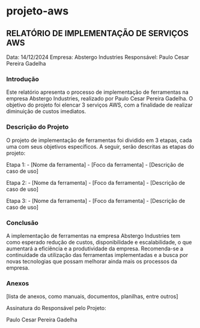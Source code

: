 # projeto-aws

<h2>RELATÓRIO DE IMPLEMENTAÇÃO DE SERVIÇOS AWS</h2>

Data: 14/12/2024 Empresa: Abstergo Industries Responsável: Paulo Cesar Pereira Gadelha

<h3>Introdução</h3>
Este relatório apresenta o processo de implementação de ferramentas na empresa Abstergo Industries, realizado por Paulo Cesar Pereira Gadelha. O objetivo do projeto foi elencar 3 serviços AWS, com a finalidade de realizar diminuição de custos imediatos.

<h3>Descrição do Projeto</h3>
<p>O projeto de implementação de ferramentas foi dividido em 3 etapas, cada uma com seus objetivos específicos. A seguir, serão descritas as etapas do projeto:</p>

Etapa 1: - [Nome da ferramenta] - [Foco da ferramenta] - [Descrição de caso de uso]

Etapa 2: - [Nome da ferramenta] - [Foco da ferramenta] - [Descrição de caso de uso]

Etapa 3: - [Nome da ferramenta] - [Foco da ferramenta] - [Descrição de caso de uso]

<h3>Conclusão</h3>
A implementação de ferramentas na empresa Abstergo Industries tem como esperado redução de custos, disponibilidade e escalabilidade, o que aumentará a eficiência e a produtividade da empresa. Recomenda-se a continuidade da utilização das ferramentas implementadas e a busca por novas tecnologias que possam melhorar ainda mais os processos da empresa.

<h3>Anexos</h3>
[lista de anexos, como manuais, documentos, planilhas, entre outros]

<p>Assinatura do Responsável pelo Projeto:</p>

Paulo Cesar Pereira Gadelha
